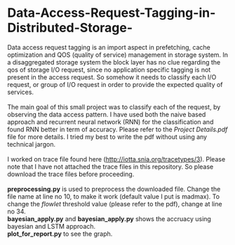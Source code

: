 # Data-Access-Request-Tagging-in-Distributed-Storage-

Data access request tagging is an import aspect in prefetching, cache optimization and QOS (quality of service) management 
in storage system. In a disaggregated storage system the block layer has no clue regarding the qos of storage I/O request, since no
application specific tagging is not present in the access request. So somehow it needs to classify each I/O request, or group of I/O
request in order to provide the expected quality of services.
<br/>
<br/>
The main goal of this small project was to classify each of the request, by observing the data access pattern. I have used both the naive based approach
and recurrent neural network (RNN) for the classification and found RNN better in term of accuracy. Please refer to the *Project Details.pdf*
file for more details. I tried my best to write the pdf without using any technical jargon.
<br/>
<br>
I worked on trace file found here (http://iotta.snia.org/tracetypes/3). Please note that I have not attached the trace files in
this repository. So please download the trace files before proceeding.
<br/>
<br/>
**preprocessing.py** is used to preprocess the downloaded file. Change the file name at line no 10, to make it work (default value I 
put is madmax). To change the *flowlet* threshold value (please refer to the pdf), change at line no 34.
<br/>
**bayesian_apply.py** and **bayesian_apply.py** shows the accruacy using bayesian and LSTM approach. 
<br/>
**plot_for_report.py** to see the graph.
